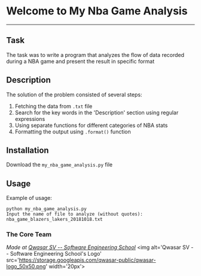 # Welcome to My Nba Game Analysis
***

## Task
The task was to write a program that analyzes the flow of data recorded during a NBA game and present the result in specific format

## Description
The solution of the problem consisted of several steps:
1. Fetching the data from `.txt` file
2. Search for the key words in the 'Description' section using regular expressions
3. Using separate functions for different categories of NBA stats
4. Formatting the output using `.format()` function

## Installation
Download the `my_nba_game_analysis.py` file

## Usage
Example of usage:
```
python my_nba_game_analysis.py
Input the name of file to analyze (without quotes): nba_game_blazers_lakers_20181018.txt
```

### The Core Team


<span><i>Made at <a href='https://qwasar.io'>Qwasar SV -- Software Engineering School</a></i></span>
<span><img alt='Qwasar SV -- Software Engineering School's Logo' src='https://storage.googleapis.com/qwasar-public/qwasar-logo_50x50.png' width='20px'></span>
